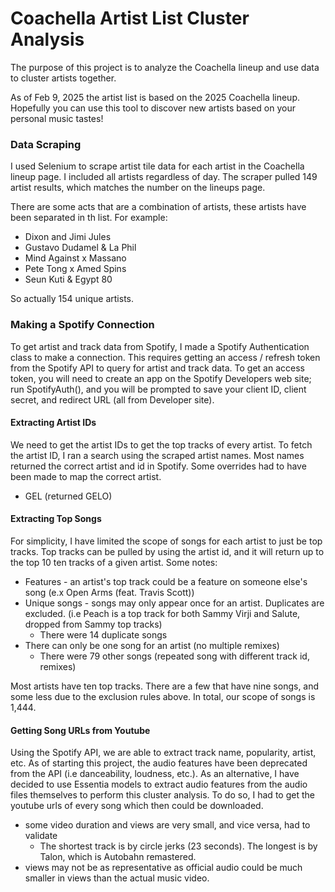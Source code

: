 # Coachella Artist List Cluster Analysis
The purpose of this project is to analyze the Coachella lineup and use data to cluster artists together.

As of Feb 9, 2025 the artist list is based on the 2025 Coachella lineup. Hopefully you can use this tool to discover new artists based on your personal music tastes!

### Data Scraping
I used Selenium to scrape artist tile data for each artist in the Coachella lineup page. I included all artists 
regardless of day. The scraper pulled 149 artist results, which matches the number on the lineups page.    

There are some acts that are a combination of artists, these artists have been separated in th list.  For example:
- Dixon and Jimi Jules
- Gustavo Dudamel & La Phil
- Mind Against x Massano
- Pete Tong x Amed Spins
- Seun Kuti & Egypt 80

So actually 154 unique artists. 

### Making a Spotify Connection
To get artist and track data from Spotify, I made a Spotify Authentication class to make a connection. This requires 
getting an access / refresh token from the Spotify API to query for artist and track data. To get an access token, you 
will need to create an app on the Spotify Developers web site; run SpotifyAuth(), and you will be prompted to save your
client ID, client secret, and redirect URL (all from Developer site). 

#### Extracting Artist IDs
We need to get the artist IDs to get the top tracks of every artist. To fetch the artist ID, I ran a search using the 
scraped artist names. Most names returned the correct artist and id in Spotify. Some overrides had to have been made to 
map the correct artist.
- GEL (returned GELO)

#### Extracting Top Songs
For simplicity, I have limited the scope of songs for each artist to just be top tracks. Top tracks can be pulled by
using the artist id, and it will return up to the top 10 ten tracks of a given artist. Some notes:
- Features - an artist's top track could be a feature on someone else's song (e.x Open Arms (feat. Travis Scott)) 
- Unique songs - songs may only appear once for an artist. Duplicates are excluded. (i.e Peach is a top track for both Sammy Virji and Salute, dropped from Sammy top tracks)
  - There were 14 duplicate songs
- There can only be one song for an artist (no multiple remixes)
  - There were 79 other songs (repeated song with different track id, remixes)

Most artists have ten top tracks. There are a few that have nine songs, and some less due to the exclusion rules above.
In total, our scope of songs is 1,444.

#### Getting Song URLs from Youtube
Using the Spotify API, we are able to extract track name, popularity, artist, etc. As of starting this project, the audio
features have been deprecated from the API (i.e danceability, loudness, etc.). As an alternative, I have decided to use
Essentia models to extract audio features from the audio files themselves to perform this cluster analysis. To do so, I 
had to get the youtube urls of every song which then could be downloaded. 

- some video duration and views are very small, and vice versa, had to validate
  - The shortest track is by circle jerks (23 seconds). The longest is by Talon, which is Autobahn remastered.
- views may not be as representative as official audio could be much smaller in views than the actual music video.
